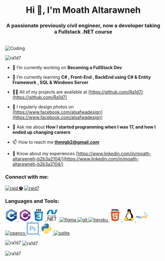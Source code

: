 <h1 align="center">Hi 👋, I'm Moath Altarawneh</h1>
<h3 align="center">A passionate previously civil engineer, now a developer taking a Fullstack .NET course</h3><br>
<img align="center" padding-left="40%" alt="Coding" width="300" src="https://media.tenor.com/8tr_CU6730MAAAAC/web-dev-website-development.gif"><br>
<p align="left"> <img src="https://komarev.com/ghpvc/?username=ra1d7&label=Profile%20views&color=0e75b6&style=flat" alt="ra1d7" /> </p>

- 🔭 I’m currently working on **Becoming a FullStack Dev**

- 🌱 I’m currently learning **C# , Front-End , BackEnd using C# & Entity Framework , SQL & Windows Server**

- 👨‍💻 All of my projects are available at [https://github.com/Ra1d7](https://github.com/Ra1d7)

- 📝 I regularly design photos on [https://www.facebook.com/alsafwadesign](https://www.facebook.com/alsafwadesign)

- 💬 Ask me about **How I started programming when I was 17, and how I ended up changing careers**

- 📫 How to reach me **thmrgb2@gmail.com**

- 📄 Know about my experiences [https://www.linkedin.com/in/moath-altarawneh-b2b3a2104/](https://www.linkedin.com/in/moath-altarawneh-b2b3a2104/)

<h3 align="left">Connect with me:</h3>
<p align="left">
<a href="https://www.youtube.com/c/raid ➐" target="blank"><img align="center" src="https://raw.githubusercontent.com/rahuldkjain/github-profile-readme-generator/master/src/images/icons/Social/youtube.svg" alt="raid ➐" height="30" width="40" /></a>
<a href="https://www.leetcode.com/raid7" target="blank"><img align="center" src="https://raw.githubusercontent.com/rahuldkjain/github-profile-readme-generator/master/src/images/icons/Social/leet-code.svg" alt="raid7" height="30" width="40" /></a>
</p>

<h3 align="left">Languages and Tools:</h3>
<p align="left"> <a href="https://www.w3schools.com/cpp/" target="_blank" rel="noreferrer"> <img src="https://raw.githubusercontent.com/devicons/devicon/master/icons/cplusplus/cplusplus-original.svg" alt="cplusplus" width="40" height="40"/> </a> <a href="https://www.w3schools.com/cs/" target="_blank" rel="noreferrer"> <img src="https://raw.githubusercontent.com/devicons/devicon/master/icons/csharp/csharp-original.svg" alt="csharp" width="40" height="40"/> </a> <a href="https://www.w3schools.com/css/" target="_blank" rel="noreferrer"> <img src="https://raw.githubusercontent.com/devicons/devicon/master/icons/css3/css3-original-wordmark.svg" alt="css3" width="40" height="40"/> </a> <a href="https://dotnet.microsoft.com/" target="_blank" rel="noreferrer"> <img src="https://raw.githubusercontent.com/devicons/devicon/master/icons/dot-net/dot-net-original-wordmark.svg" alt="dotnet" width="40" height="40"/> </a> <a href="https://www.figma.com/" target="_blank" rel="noreferrer"> <img src="https://www.vectorlogo.zone/logos/figma/figma-icon.svg" alt="figma" width="40" height="40"/> </a> <a href="https://git-scm.com/" target="_blank" rel="noreferrer"> <img src="https://www.vectorlogo.zone/logos/git-scm/git-scm-icon.svg" alt="git" width="40" height="40"/> </a> <a href="https://heroku.com" target="_blank" rel="noreferrer"> <img src="https://www.vectorlogo.zone/logos/heroku/heroku-icon.svg" alt="heroku" width="40" height="40"/> </a> <a href="https://www.w3.org/html/" target="_blank" rel="noreferrer"> <img src="https://raw.githubusercontent.com/devicons/devicon/master/icons/html5/html5-original-wordmark.svg" alt="html5" width="40" height="40"/> </a> <a href="https://www.linux.org/" target="_blank" rel="noreferrer"> <img src="https://raw.githubusercontent.com/devicons/devicon/master/icons/linux/linux-original.svg" alt="linux" width="40" height="40"/> </a> <a href="https://www.mysql.com/" target="_blank" rel="noreferrer"> <img src="https://raw.githubusercontent.com/devicons/devicon/master/icons/mysql/mysql-original-wordmark.svg" alt="mysql" width="40" height="40"/> </a> <a href="https://opencv.org/" target="_blank" rel="noreferrer"> <img src="https://www.vectorlogo.zone/logos/opencv/opencv-icon.svg" alt="opencv" width="40" height="40"/> </a> <a href="https://www.photoshop.com/en" target="_blank" rel="noreferrer"> <img src="https://raw.githubusercontent.com/devicons/devicon/master/icons/photoshop/photoshop-line.svg" alt="photoshop" width="40" height="40"/> </a> <a href="https://www.python.org" target="_blank" rel="noreferrer"> <img src="https://raw.githubusercontent.com/devicons/devicon/master/icons/python/python-original.svg" alt="python" width="40" height="40"/> </a> <a href="https://www.sqlite.org/" target="_blank" rel="noreferrer"> <img src="https://www.vectorlogo.zone/logos/sqlite/sqlite-icon.svg" alt="sqlite" width="40" height="40"/> </a> </p>

<p><img align="left" src="https://github-readme-stats.vercel.app/api/top-langs?username=ra1d7&show_icons=true&locale=en&layout=compact" alt="ra1d7" /></p>

<p>&nbsp;<img align="center" src="https://github-readme-stats.vercel.app/api?username=ra1d7&show_icons=true&locale=en" alt="ra1d7" /></p>

<p><img align="center" src="https://github-readme-streak-stats.herokuapp.com/?user=ra1d7&" alt="ra1d7" /></p>
